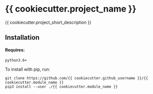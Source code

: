 # {{ cookiecutter.project_name }}

{{ cookiecutter.project_short_description }}

## Installation

#### Requires:

`python3.6+`

To install with pip, run:

    git clone https://github.com/{{ cookiecutter.github_username }}/{{ cookiecutter.module_name }}
    pip3 install --user ./{{ cookiecutter.module_name }}

